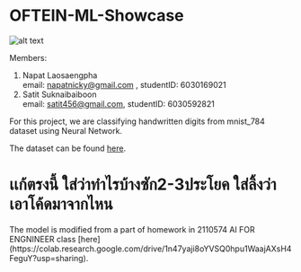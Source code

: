 # OFTEIN-ML-Showcase

![alt text](https://github.com/napatnicky/OFTEIN-ML-Showcase/blob/main/team3/pictures/handwritten_digits.png?raw=true)

Members:
  1. Napat Laosaengpha <br>
    email: napatnicky@gmail.com , studentID: 6030169021
  2. Satit Suknaibaiboon <br>
    email: satit456@gmail.com, studentID: 6030592821

For this project, we are classifying handwritten digits from mnist_784 dataset using Neural Network.

The dataset can be found [here](https://www.openml.org/d/554).

<h1>เเก้ตรงนี้ ใส่ว่าทำไรบ้างซัก2-3ประโยค ใส่ลิ้งว่าเอาโค้ดมาจากไหน</h1>
The model is modified from a part of homework in 2110574 AI FOR ENGNINEER class [here](https://colab.research.google.com/drive/1n47yaji8oYVSQ0hpu1WaajAXsH4FeguY?usp=sharing).
